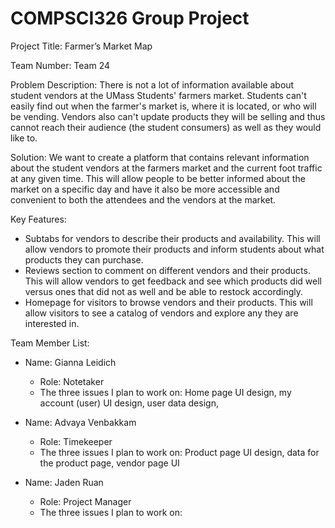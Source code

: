 # COMPSCI326 Group Project

Project Title: Farmer’s Market Map

Team Number: Team 24

Problem Description: There is not a lot of information available about student vendors at the UMass Students' farmers market. Students can't easily find out when the farmer's market is, where it is located, or who will be vending. Vendors also can't update products they will be selling and thus cannot reach their audience (the student consumers) as well as they would like to.  

Solution: We want to create a platform that contains relevant information about the student vendors at the farmers market and the current foot traffic at any given time. This will allow people to be better informed about the market on a specific day and have it also be more accessible and convenient to both the attendees and the vendors at the market.


Key Features:
- Subtabs for vendors to describe their products and availability. This will allow vendors to promote their products and inform students about what products they can purchase.
- Reviews section to comment on different vendors and their products. This will allow vendors to get feedback and see which products did well versus ones that did not as well and be able to restock accordingly.
- Homepage for visitors to browse vendors and their products. This will allow visitors to see a catalog of vendors and explore any they are interested in.


Team Member List:

- Name: Gianna Leidich
  - Role: Notetaker
  - The three issues I plan to work on: Home page UI design, my account (user) UI design, user data design, 


- Name: Advaya Venbakkam
  - Role: Timekeeper
  - The three issues I plan to work on: Product page UI design, data for the product page, vendor page UI
    
- Name: Jaden Ruan
  - Role: Project Manager
  - The three issues I plan to work on:
